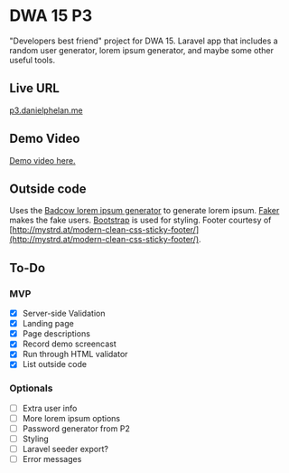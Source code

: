 # DWA 15 P3
"Developers best friend" project for DWA 15. Laravel app that includes a random user generator, lorem ipsum generator, and maybe some other useful tools.

## Live URL
[p3.danielphelan.me](http://p3.danielphelan.me)

## Demo Video
[Demo video here.](http://screencast.com/t/tvpiWT8miJ)

## Outside code
Uses the [Badcow lorem ipsum generator](https://packagist.org/packages/badcow/lorem-ipsum) to generate lorem ipsum.
[Faker](https://packagist.org/packages/fzaninotto/faker) makes the fake users.
[Bootstrap](https://getbootstrap.com/) is used for styling.
Footer courtesy of [http://mystrd.at/modern-clean-css-sticky-footer/](http://mystrd.at/modern-clean-css-sticky-footer/).

## To-Do
### MVP
- [x] Server-side Validation
- [x] Landing page
- [x] Page descriptions
- [x] Record demo screencast
- [x] Run through HTML validator
- [x] List outside code

### Optionals
- [ ] Extra user info
- [ ] More lorem ipsum options
- [ ] Password generator from P2
- [ ] Styling
- [ ] Laravel seeder export?
- [ ] Error messages
